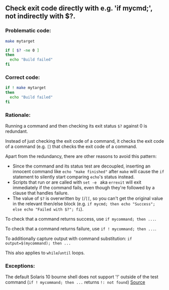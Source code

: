 ## Check exit code directly with e.g. 'if mycmd;', not indirectly with $?.

### Problematic code:

```sh
make mytarget

if [ $? -ne 0 ]
then
  echo "Build failed"
fi
```

### Correct code:

```sh
if ! make mytarget
then
  echo "Build failed"
fi
```
### Rationale:

Running a command and then checking its exit status `$?` against 0 is redundant.

Instead of just checking the exit code of a command, it checks the exit code of a command (e.g. `[`) that checks the exit code of a command.

Apart from the redundancy, there are other reasons to avoid this pattern:

* Since the command and its status test are decoupled, inserting an innocent command like `echo "make finished"` after `make` will cause the `if` statement to silently start comparing `echo`'s status instead.
* Scripts that run or are called with `set -e ` aka `errexit` will exit immediately if the command fails, even though they're followed by a clause that handles failure. 
* The value of `$?` is overwritten by `[`/`[[`, so you can't get the original value in the relevant then/else block (e.g. `if mycmd; then echo "Success"; else echo "Failed with $?"; fi`).

To check that a command returns success, use `if mycommand; then ...`.

To check that a command returns failure, use `if ! mycommand; then ...`.

To additionally capture output with command substitution: `if output=$(mycommand); then ...`

This also applies to `while`/`until` loops.

### Exceptions:

The default Solaris 10 bourne shell does not support '!' outside of the test command (`if ! mycommand; then ...` returns `!: not found`)
[Source](https://github.com/koalaman/shellcheck/wiki/SC2181)

